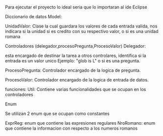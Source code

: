 Para ejecutar el proyecto lo ideal seria que lo importaran al ide Eclipse


Diccionario de datos
Model:

UnidadValor: Clase la cual guardara los valores de cada entrada valida, nos indicara si
la unidad si es credito con su respectivo valor, o si es una unidad romana

Controladores (delegador,procesoPregunta,ProcesoValor)
Delegador:

esta encargado de destinar la tarea a otros controlares, identifica si la entrada es un valor unico Ejemplo:  "glob is L" o si es una pregunta.


ProcesoPregunta:
Controlador encargado de la logica de pregunta.

ProcesoValor:
Controlador encargado de la logica de entrada de datos.

funciones:
Util:
Contiene varias funcionalidades que se ocupan en los controladores

Enum

Se utilizan 2 enum que se ocupan como constantes

ExprReg: enum que contiene las expresiones regulares
NroRomano: enum que contiene la informacion con respecto a los numeros romanos